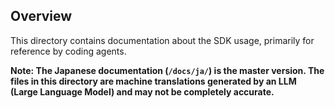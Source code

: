 ## Overview

This directory contains documentation about the SDK usage, primarily for reference by coding agents.

**Note: The Japanese documentation (`/docs/ja/`) is the master version. The files in this directory are machine translations generated by an LLM (Large Language Model) and may not be completely accurate.**
